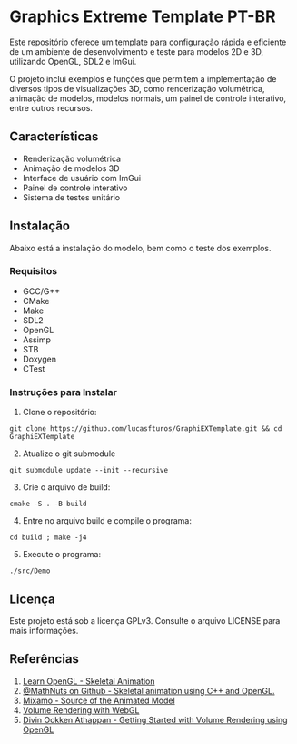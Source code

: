 # Graphics Extreme Template PT-BR

Este repositório oferece um template para configuração rápida e eficiente de um ambiente de desenvolvimento e teste para modelos 2D e 3D, utilizando OpenGL, SDL2 e ImGui.

O projeto inclui exemplos e funções que permitem a implementação de diversos tipos de visualizações 3D, como renderização volumétrica, animação de modelos, modelos normais, um painel de controle interativo, entre outros recursos.

## Características

-   Renderização volumétrica
-   Animação de modelos 3D
-   Interface de usuário com ImGui
-   Painel de controle interativo
-   Sistema de testes unitário

## Instalação

Abaixo está a instalação do modelo, bem como o teste dos exemplos.

### Requisitos

-   GCC/G++
-   CMake
-   Make
-   SDL2
-   OpenGL
-   Assimp
-   STB
-   Doxygen
-   CTest

### Instruções para Instalar

1. Clone o repositório:

```
git clone https://github.com/lucasfturos/GraphiEXTemplate.git && cd GraphiEXTemplate
```

2. Atualize o git submodule

```
git submodule update --init --recursive
```

3. Crie o arquivo de build:

```
cmake -S . -B build
```

4. Entre no arquivo build e compile o programa:

```
cd build ; make -j4
```

5. Execute o programa:

```
./src/Demo
```

## Licença

Este projeto está sob a licença GPLv3. Consulte o arquivo LICENSE para mais informações.

## Referências

1. [Learn OpenGL - Skeletal Animation](https://learnopengl.com/Guest-Articles/2020/Skeletal-Animation)
2. [@MathNuts on Github - Skeletal animation using C++ and OpenGL.](https://github.com/MathNuts/SkeletalAnimation)
3. [Mixamo - Source of the Animated Model](https://www.mixamo.com/)
4. [Volume Rendering with WebGL](https://www.willusher.io/webgl/2019/01/13/volume-rendering-with-webgl/)
5. [Divin Ookken Athappan - Getting Started with Volume Rendering using OpenGL](https://www.codeproject.com/Articles/352270/Getting-Started-with-Volume-Rendering-using-OpenGL)
